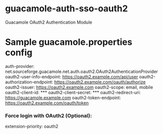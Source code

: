 # guacamole-auth-sso-oauth2
Guacamole OAuth2 Authentication Module

# Sample guacamole.properties config

auth-provider: net.sourceforge.guacamole.net.auth.oauth2.OAuth2AuthenticationProvider
oauth2-user-info-endpoint: https://oauth2.example.com/api/user
oauth2-authorization-endpoint: https://oauth2.example.com/oauth/authorize
oauth2-issuer: https://oauth2.example.com
oauth2-scope: email, mobile
oauth2-client-id: ***
oauth2-client-secret: ***
oauth2-redirect-uri: https://guacamole.example.com
oauth2-token-endpoint: https://oauth2.example.com/oauth/token


### Force login with OAuth2 (Optional):
extension-priority: oauth2
